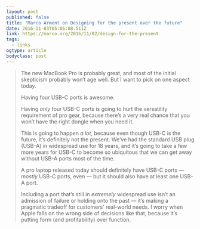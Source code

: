 ```yaml
---
layout: post 
published: false 
title: "Marco Arment on Designing for the present over the future" 
date: 2016-11-03T05:06:08.511Z 
link: https://marco.org/2016/11/02/design-for-the-present 
tags:
  - links
ogtype: article 
bodyclass: post 
---
```


> The new MacBook Pro is probably great, and most of the initial skepticism probably won’t age well. But I want to pick on one aspect today.
> 
> Having four USB-C ports is awesome.
> 
> Having _only_ four USB-C ports is going to hurt the versatility requirement of pro gear, because there’s a very real chance that you won’t have the right dongle when you need it.
> 
> This is going to happen _a lot_, because even though USB-C is the future, it’s definitely not the present. We’ve had the standard USB plug (USB-A) in widespread use for 18 years, and it’s going to take a few more years for USB-C to become so ubiquitous that we can get away without USB-A ports most of the time.
> 
> A pro laptop released today should definitely have USB-C ports — _mostly_ USB-C ports, even — but it should also have at least one USB-A port.
> 
> Including a port that’s still in _extremely_ widespread use isn’t an admission of failure or holding onto the past — it’s making a pragmatic tradeoff for customers’ real-world needs. I worry when Apple falls on the wrong side of decisions like that, because it’s putting form (and profitability) over function.